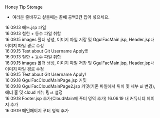 Honey Tip Storage

* 여러분 줄바꾸고 싶을때는 끝에 공백2칸 집어 넣으세요.  

16.09.13 헤드.jsp 파일  
16.09.13 철한 + 동수 파일 취합  
16.09.15 images 폴더 생성, 이미지 파일 저장 및 GgulFacMain.jsp, Header.jsp내 이미지 파일 경로 수정  
16.09.15 Test about Git Username Apply!!!  
16.09.13 철한 + 동수 파일 취합  
16.09.15 images 폴더 생성, 이미지 파일 저장 및 GgulFacMain.jsp, Header.jsp내 이미지 파일 경로 수정  
16.09.15 Test about Git Username Apply!  
16.09.18 GgulFacCloudMainPage.jsp 커밋  
16.09.18 GgulFacCloudMainPage2.jsp 커밋(기존 파일에서 위치 및 세부 ui 변경), 헤더 홈 및 cloud 메뉴 링크 설정  
16.09.18 Footer.jsp 추가(CloudMain에 푸터 영역 추가)
16.09.19 내 커뮤니티 페이지 추가  
16.09.19 메인페이지 푸터 영역 추가

